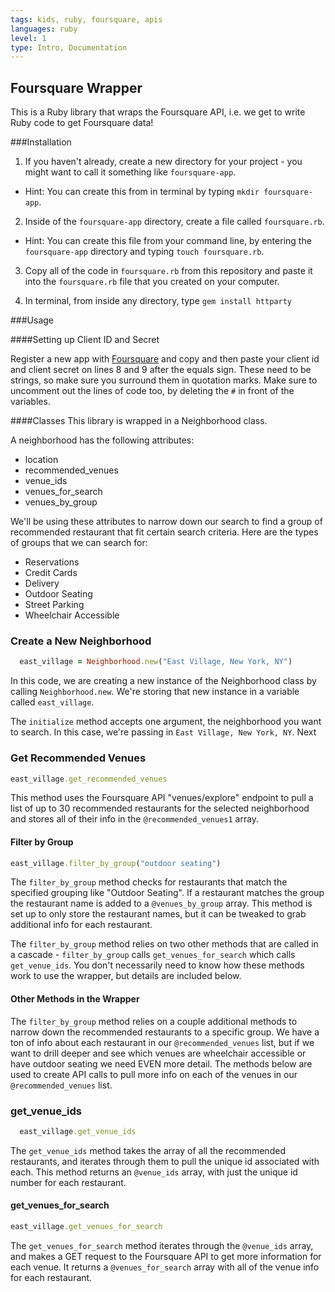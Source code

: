 ```yaml
---
tags: kids, ruby, foursquare, apis
languages: ruby
level: 1
type: Intro, Documentation
---
```



## Foursquare Wrapper

This is a Ruby library that wraps the Foursquare API, i.e. we get to write Ruby code to get Foursquare data!

###Installation
1. If you haven't already, create a new directory for your project - you might want to call it something like `foursquare-app`.
  * Hint: You can create this from in terminal by typing `mkdir foursquare-app`.

2. Inside of the `foursquare-app` directory, create a file called `foursquare.rb`.
  * Hint: You can create this file from your command line, by entering the `foursquare-app` directory and typing `touch foursquare.rb`.

3. Copy all of the code in `foursquare.rb` from this repository and paste it into the `foursquare.rb` file that you created on your computer.

4. In terminal, from inside any directory, type `gem install httparty`


###Usage

####Setting up Client ID and Secret

Register a new app with [Foursquare](https://foursquare.com/developers/apps) and copy and then paste your client id and client secret on lines 8 and 9 after the equals sign. These need to be strings, so make sure you surround them in quotation marks. Make sure to uncomment out the lines of code too, by deleting the `#` in front of the variables.

####Classes
This library is wrapped in a Neighborhood class.

A neighborhood has the following attributes:
* location
* recommended_venues
* venue_ids
* venues_for_search
* venues_by_group

We'll be using these attributes to narrow down our search to find a group of recommended restaurant that fit certain search criteria. Here are the types of groups that we can search for:

* Reservations
* Credit Cards
* Delivery
* Outdoor Seating
* Street Parking
* Wheelchair Accessible


### Create a New Neighborhood

```ruby
  east_village = Neighborhood.new("East Village, New York, NY")
```

In this code, we are creating a new instance of the Neighborhood class by calling `Neighborhood.new`. We're storing that new instance in a variable called `east_village`.

The `initialize` method accepts one argument, the neighborhood you want to search. In this case, we're passing in `East Village, New York, NY`. Next


### Get Recommended Venues

```ruby
east_village.get_recommended_venues
```

This method uses the Foursquare API "venues/explore" endpoint to pull a list of up to 30 recommended restaurants for the selected neighborhood and stores all of their info in the `@recommended_venues1` array.


#### Filter by Group

```ruby
east_village.filter_by_group("outdoor seating")
```

The `filter_by_group` method checks for restaurants that match the specified grouping like "Outdoor Seating". If a restaurant matches the group the restaurant name is added to a `@venues_by_group` array. This method is set up to only store the restaurant names, but it can be tweaked to grab additional info for each restaurant.

The `filter_by_group` method relies on two other methods that are called in a cascade - `filter_by_group` calls `get_venues_for_search` which calls `get_venue_ids`. You don't necessarily need to know how these methods work to use the wrapper, but details are included below.


#### Other Methods in the Wrapper

The `filter_by_group` method relies on a couple additional methods to narrow down the recommended restaurants to a specific group.
We have a ton of info about each restaurant in our `@recommended_venues` list, but if we want to drill deeper and see which venues are wheelchair accessible or have outdoor seating we need EVEN more detail. The methods below are used to create API calls to pull more info on each of the venues in our `@recommended_venues` list.

### get_venue_ids

```ruby
  east_village.get_venue_ids
```

The `get_venue_ids` method takes the array of all the recommended restaurants, and iterates through them to pull the unique id associated with each. This method returns an `@venue_ids` array, with just the unique id number for each restaurant.

#### get_venues_for_search

```ruby
east_village.get_venues_for_search
```

The `get_venues_for_search` method iterates through the `@venue_ids` array, and makes a GET request to the Foursquare API to get more information for each venue. It returns a `@venues_for_search` array with all of the venue info for each restaurant.






